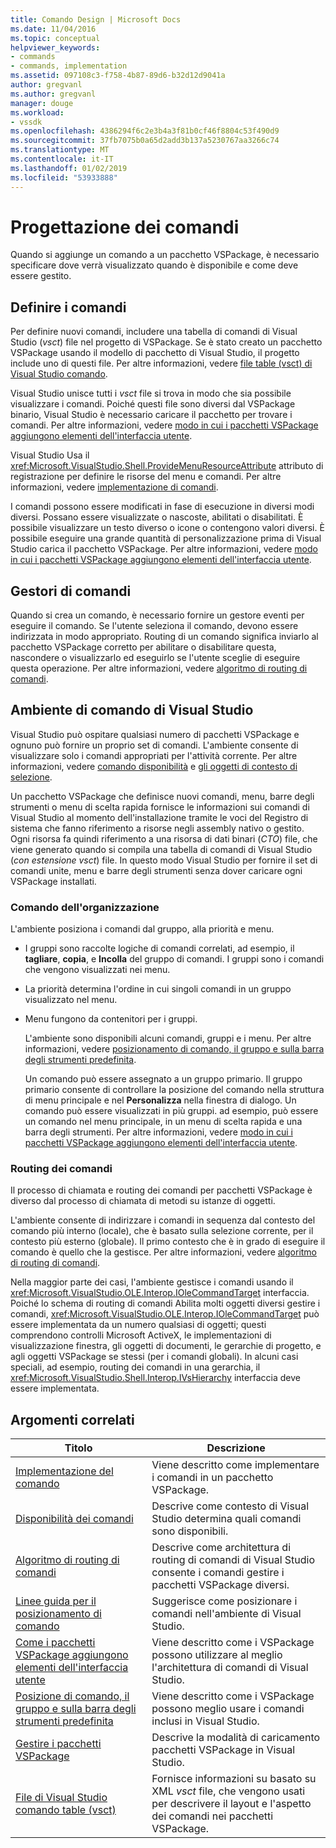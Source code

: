 ```yaml
---
title: Comando Design | Microsoft Docs
ms.date: 11/04/2016
ms.topic: conceptual
helpviewer_keywords:
- commands
- commands, implementation
ms.assetid: 097108c3-f758-4b87-89d6-b32d12d9041a
author: gregvanl
ms.author: gregvanl
manager: douge
ms.workload:
- vssdk
ms.openlocfilehash: 4386294f6c2e3b4a3f81b0cf46f8804c53f490d9
ms.sourcegitcommit: 37fb7075b0a65d2add3b137a5230767aa3266c74
ms.translationtype: MT
ms.contentlocale: it-IT
ms.lasthandoff: 01/02/2019
ms.locfileid: "53933888"
---
```

# <a name="command-design"></a>Progettazione dei comandi
Quando si aggiunge un comando a un pacchetto VSPackage, è necessario specificare dove verrà visualizzato quando è disponibile e come deve essere gestito.  
  
## <a name="define-commands"></a>Definire i comandi  
 Per definire nuovi comandi, includere una tabella di comandi di Visual Studio (*vsct*) file nel progetto di VSPackage. Se è stato creato un pacchetto VSPackage usando il modello di pacchetto di Visual Studio, il progetto include uno di questi file. Per altre informazioni, vedere [file table (vsct) di Visual Studio comando](../../extensibility/internals/visual-studio-command-table-dot-vsct-files.md).  
  
 Visual Studio unisce tutti i *vsct* file si trova in modo che sia possibile visualizzare i comandi. Poiché questi file sono diversi dal VSPackage binario, Visual Studio è necessario caricare il pacchetto per trovare i comandi. Per altre informazioni, vedere [modo in cui i pacchetti VSPackage aggiungono elementi dell'interfaccia utente](../../extensibility/internals/how-vspackages-add-user-interface-elements.md).  
  
 Visual Studio Usa il <xref:Microsoft.VisualStudio.Shell.ProvideMenuResourceAttribute> attributo di registrazione per definire le risorse del menu e comandi. Per altre informazioni, vedere [implementazione di comandi](../../extensibility/internals/command-implementation.md).  
  
 I comandi possono essere modificati in fase di esecuzione in diversi modi diversi. Possano essere visualizzate o nascoste, abilitati o disabilitati. È possibile visualizzare un testo diverso o icone o contengono valori diversi. È possibile eseguire una grande quantità di personalizzazione prima di Visual Studio carica il pacchetto VSPackage. Per altre informazioni, vedere [modo in cui i pacchetti VSPackage aggiungono elementi dell'interfaccia utente](../../extensibility/internals/how-vspackages-add-user-interface-elements.md).  
  
## <a name="command-handlers"></a>Gestori di comandi  
 Quando si crea un comando, è necessario fornire un gestore eventi per eseguire il comando. Se l'utente seleziona il comando, devono essere indirizzata in modo appropriato. Routing di un comando significa inviarlo al pacchetto VSPackage corretto per abilitare o disabilitare questa, nascondere o visualizzarlo ed eseguirlo se l'utente sceglie di eseguire questa operazione. Per altre informazioni, vedere [algoritmo di routing di comandi](../../extensibility/internals/command-routing-algorithm.md).  
  
## <a name="visual-studio-command-environment"></a>Ambiente di comando di Visual Studio  
 Visual Studio può ospitare qualsiasi numero di pacchetti VSPackage e ognuno può fornire un proprio set di comandi. L'ambiente consente di visualizzare solo i comandi appropriati per l'attività corrente. Per altre informazioni, vedere [comando disponibilità](../../extensibility/internals/command-availability.md) e [gli oggetti di contesto di selezione](../../extensibility/internals/selection-context-objects.md).  
  
 Un pacchetto VSPackage che definisce nuovi comandi, menu, barre degli strumenti o menu di scelta rapida fornisce le informazioni sui comandi di Visual Studio al momento dell'installazione tramite le voci del Registro di sistema che fanno riferimento a risorse negli assembly nativo o gestito. Ogni risorsa fa quindi riferimento a una risorsa di dati binari (*CTO*) file, che viene generato quando si compila una tabella di comandi di Visual Studio (*con estensione vsct*) file. In questo modo Visual Studio per fornire il set di comandi unite, menu e barre degli strumenti senza dover caricare ogni VSPackage installati.  
  
### <a name="command-organization"></a>Comando dell'organizzazione  
 L'ambiente posiziona i comandi dal gruppo, alla priorità e menu.  
  
- I gruppi sono raccolte logiche di comandi correlati, ad esempio, il **tagliare**, **copia**, e **Incolla** del gruppo di comandi. I gruppi sono i comandi che vengono visualizzati nei menu.  
  
- La priorità determina l'ordine in cui singoli comandi in un gruppo visualizzato nel menu.  
  
- Menu fungono da contenitori per i gruppi.  
  
  L'ambiente sono disponibili alcuni comandi, gruppi e i menu. Per altre informazioni, vedere [posizionamento di comando, il gruppo e sulla barra degli strumenti predefinita](../../extensibility/internals/default-command-group-and-toolbar-placement.md).  
  
  Un comando può essere assegnato a un gruppo primario. Il gruppo primario consente di controllare la posizione del comando nella struttura di menu principale e nel **Personalizza** nella finestra di dialogo. Un comando può essere visualizzati in più gruppi. ad esempio, può essere un comando nel menu principale, in un menu di scelta rapida e una barra degli strumenti. Per altre informazioni, vedere [modo in cui i pacchetti VSPackage aggiungono elementi dell'interfaccia utente](../../extensibility/internals/how-vspackages-add-user-interface-elements.md).  
  
### <a name="command-routing"></a>Routing dei comandi  
 Il processo di chiamata e routing dei comandi per pacchetti VSPackage è diverso dal processo di chiamata di metodi su istanze di oggetti.  
  
 L'ambiente consente di indirizzare i comandi in sequenza dal contesto del comando più interno (locale), che è basato sulla selezione corrente, per il contesto più esterno (globale). Il primo contesto che è in grado di eseguire il comando è quello che la gestisce. Per altre informazioni, vedere [algoritmo di routing di comandi](../../extensibility/internals/command-routing-algorithm.md).  
  
 Nella maggior parte dei casi, l'ambiente gestisce i comandi usando il <xref:Microsoft.VisualStudio.OLE.Interop.IOleCommandTarget> interfaccia. Poiché lo schema di routing di comandi Abilita molti oggetti diversi gestire i comandi, <xref:Microsoft.VisualStudio.OLE.Interop.IOleCommandTarget> può essere implementata da un numero qualsiasi di oggetti; questi comprendono controlli Microsoft ActiveX, le implementazioni di visualizzazione finestra, gli oggetti di documenti, le gerarchie di progetto, e agli oggetti VSPackage se stessi (per i comandi globali). In alcuni casi speciali, ad esempio, routing dei comandi in una gerarchia, il <xref:Microsoft.VisualStudio.Shell.Interop.IVsHierarchy> interfaccia deve essere implementata.  
  
## <a name="related-topics"></a>Argomenti correlati  
  
|Titolo|Descrizione|  
|-----------|-----------------|  
|[Implementazione del comando](../../extensibility/internals/command-implementation.md)|Viene descritto come implementare i comandi in un pacchetto VSPackage.|  
|[Disponibilità dei comandi](../../extensibility/internals/command-availability.md)|Descrive come contesto di Visual Studio determina quali comandi sono disponibili.|  
|[Algoritmo di routing di comandi](../../extensibility/internals/command-routing-algorithm.md)|Descrive come architettura di routing di comandi di Visual Studio consente i comandi gestire i pacchetti VSPackage diversi.|  
|[Linee guida per il posizionamento di comando](../../extensibility/internals/command-placement-guidelines.md)|Suggerisce come posizionare i comandi nell'ambiente di Visual Studio.|  
|[Come i pacchetti VSPackage aggiungono elementi dell'interfaccia utente](../../extensibility/internals/how-vspackages-add-user-interface-elements.md)|Viene descritto come i VSPackage possono utilizzare al meglio l'architettura di comandi di Visual Studio.|  
|[Posizione di comando, il gruppo e sulla barra degli strumenti predefinita](../../extensibility/internals/default-command-group-and-toolbar-placement.md)|Viene descritto come i VSPackage possono meglio usare i comandi inclusi in Visual Studio.|  
|[Gestire i pacchetti VSPackage](../../extensibility/managing-vspackages.md)|Descrive la modalità di caricamento pacchetti VSPackage in Visual Studio.|  
|[File di Visual Studio comando table (vsct)](../../extensibility/internals/visual-studio-command-table-dot-vsct-files.md)|Fornisce informazioni su basato su XML *vsct* file, che vengono usati per descrivere il layout e l'aspetto dei comandi nei pacchetti VSPackage.|